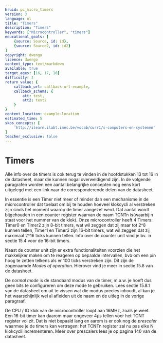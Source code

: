 ```yaml
---
hruid: pc_micro_timers
version: 3
language: nl
title: "Timers"
description: "Timers"
keywords: ["Microcontroller", "timers"]
educational_goals: [
    {source: Source, id: id}, 
    {source: Source2, id: id2}
]
copyright: dwengo
licence: dwengo
content_type: text/markdown
available: true
target_ages: [16, 17, 18]
difficulty: 3
return_value: {
    callback_url: callback-url-example,
    callback_schema: {
        att: test,
        att2: test2
    }
}
content_location: example-location
estimated_time: 5
skos_concepts: [
    'http://ilearn.ilabt.imec.be/vocab/curr1/s-computers-en-systemen'
]
teacher_exclusive: false
---
```

# Timers

Alle info over de timers is ook terug te vinden in de hoofdstukken 13 tot 16 in de datasheet, maar die kunnen nogal overweldigend zijn. In de volgende paragrafen worden een aantal belangrijke concepten nog eens kort uitgelegd met een link naar de corresponderende delen van de datasheet.

In essentie is een Timer niet meer of minder dan een mechanisme in de microcontroller dat toelaat om bij te houden hoeveel klokcycli al verstreken zijn sinds het moment waarop de timer aangezet werd. Dat aantal wordt bijgehouden in een counter register waarvan de naam TCNTn is(waarbij n staat voor het nummer van de klok). Onze microcontroller heeft 4 Timers: Timer0 en Timer2 zijn 8-bit timers, wat wil zeggen dat zij maar tot 2^8 kunnen tellen, Timer1 en Timer3 zijn 16-bit timers, wat wil zeggen dat zij maximaal 2^16 ticks kunnen tellen. Info over de counter unit vind je bv. in sectie 15.4 voor de 16-bit timers.

Naast de counter unit zijn er extra functionaliteiten voorzien die het makkelijker maken om te reageren op bepaalde intervallen, bvb om een pin hoog te zetten telkens als er 100 ticks verstreken zijn. Dit zijn de zogenaamde *Modes of operation*. Hierover vind je meer in sectie 15.8 van de datasheet.

De *normal mode* is de standaard modus van de timer, m.a.w. je hoeft dus geen bits te configureren om deze mode te gebruiken. Lees sectie 15.8.1 van de datasheet om uit te vissen wat die modus precies inhoudt, al kan je het waarschijnlijk wel al afleiden uit de naam en de uitleg in de vorige paragraaf.

De CPU / IO klok van de microcontroller loopt aan 16MHz, zoals je weet. Een 16-bit timer kan daarom maar ongeveer 4µs tellen voor het TCNT register vol zit. Dat is niet bepaald lang en aarom is er ook nog de *prescaler* waarmee je de timers kan vertragen: het TCNTn register zal nu pas elke N klokcycli incrementeren. Meer over prescalers lees je op pagina 140 van de datasheet.